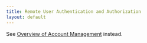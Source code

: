 ```yaml
---
title: Remote User Authentication and Authorization
layout: default
---
```

See <a href="/docs/17.1/overview-of-account-management/">Overview of Account Management</a> instead.
